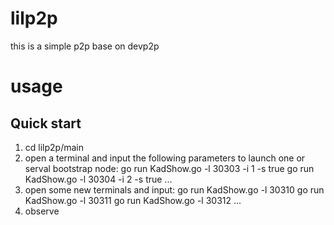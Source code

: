 # lilp2p
this is a simple p2p base on devp2p
# usage
## Quick start
1. cd lilp2p/main
2. open a terminal and input the following parameters to launch one or serval bootstrap node:
  go run KadShow.go -l 30303 -i 1 -s true
  go run KadShow.go -l 30304 -i 2 -s true
  ...
3. open some new terminals and input:
  go run KadShow.go -l 30310
  go run KadShow.go -l 30311
  go run KadShow.go -l 30312
  ...
4. observe
